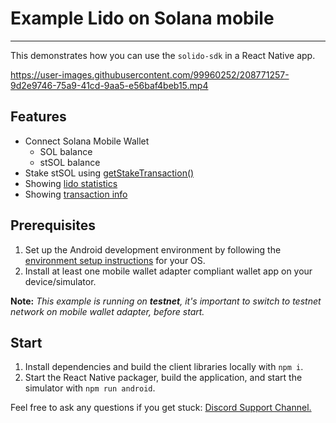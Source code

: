 # Example Lido on Solana mobile

----

This demonstrates how you can use the `solido-sdk` in a React Native app.


https://user-images.githubusercontent.com/99960252/208771257-9d2e9746-75a9-41cd-9aa5-e56baf4beb15.mp4


## Features

- Connect Solana Mobile Wallet
  - SOL balance
  - stSOL balance
- Stake stSOL using [getStakeTransaction()](https://docs.solana.lido.fi/frontend-integration/sdk/sdk-methods#getstaketransaction)
- Showing [lido statistics](https://docs.solana.lido.fi/frontend-integration/sdk/sdk-methods#getlidostatistics)
- Showing [transaction info](https://docs.solana.lido.fi/frontend-integration/sdk/sdk-methods#transaction-info)


## Prerequisites

1. Set up the Android development environment by following the [environment setup instructions](https://reactnative.dev/docs/environment-setup) for your OS.
2. Install at least one mobile wallet adapter compliant wallet app on your device/simulator.

**Note:** _This example is running on **testnet**, it's important to switch to testnet network on mobile wallet adapter, before start._

## Start

1. Install dependencies and build the client libraries locally with `npm i`.
2. Start the React Native packager, build the application, and start the simulator with `npm run android`.


Feel free to ask any questions if you get stuck: [Discord Support Channel.](https://discord.com/channels/761182643269795850/1008674036508790784)
